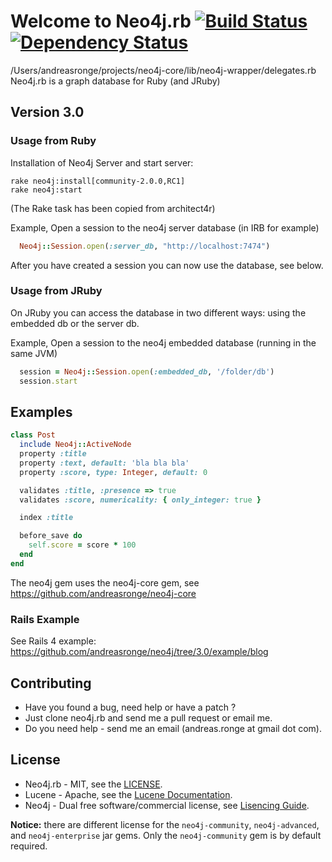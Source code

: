 # Welcome to Neo4j.rb [![Build Status](https://secure.travis-ci.org/andreasronge/neo4j.png?branch=master)](http://travis-ci.org/andreasronge/neo4j) [![Dependency Status](https://gemnasium.com/andreasronge/neo4j.png)](https://gemnasium.com/andreasronge/neo4j)
/Users/andreasronge/projects/neo4j-core/lib/neo4j-wrapper/delegates.rb
Neo4j.rb is a graph database for Ruby (and JRuby)

## Version 3.0

### Usage from Ruby

Installation of Neo4j Server and start server:

```
rake neo4j:install[community-2.0.0,RC1]
rake neo4j:start
```

(The Rake task has been copied from architect4r)


Example, Open a session to the neo4j server database (in IRB for example)

```ruby
  Neo4j::Session.open(:server_db, "http://localhost:7474")
```

After you have created a session you can now use the database, see below.

### Usage from JRuby

On JRuby you can access the database in two different ways: using the embedded db or the server db.

Example, Open a session to the neo4j embedded database (running in the same JVM)

```ruby
  session = Neo4j::Session.open(:embedded_db, '/folder/db')
  session.start
```

## Examples

```ruby
class Post
  include Neo4j::ActiveNode
  property :title
  property :text, default: 'bla bla bla'
  property :score, type: Integer, default: 0

  validates :title, :presence => true
  validates :score, numericality: { only_integer: true }

  index :title

  before_save do
    self.score = score * 100
  end
end
```

The neo4j gem uses the neo4j-core gem, see https://github.com/andreasronge/neo4j-core

### Rails Example

See Rails 4 example: https://github.com/andreasronge/neo4j/tree/3.0/example/blog


## Contributing

* Have you found a bug, need help or have a patch ?
* Just clone neo4j.rb and send me a pull request or email me.
* Do you need help - send me an email (andreas.ronge at gmail dot com).

## License

* Neo4j.rb - MIT, see the [LICENSE](http://github.com/andreasronge/neo4j/tree/master/LICENSE).
* Lucene -  Apache, see the [Lucene Documentation](http://lucene.apache.org/java/docs/features.html).
* Neo4j - Dual free software/commercial license, see [Lisencing Guide](http://www.neo4j.org/learn/licensing).

**Notice:** there are different license for the `neo4j-community`, `neo4j-advanced`, and `neo4j-enterprise` jar gems. Only the `neo4j-community` gem is by default required.
